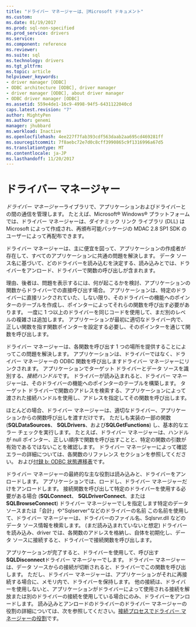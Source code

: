 ```yaml
---
title: "ドライバー マネージャーは、|Microsoft ドキュメント"
ms.custom: 
ms.date: 01/19/2017
ms.prod: sql-non-specified
ms.prod_service: drivers
ms.service: 
ms.component: reference
ms.reviewer: 
ms.suite: sql
ms.technology: drivers
ms.tgt_pltfrm: 
ms.topic: article
helpviewer_keywords:
- driver manager [ODBC]
- ODBC architecture [ODBC], driver manager
- driver manager [ODBC], about driver manager
- ODBC driver manager [ODBC]
ms.assetid: 559e4de1-16c9-4998-94f5-6431122040cd
caps.latest.revision: "7"
author: MightyPen
ms.author: genemi
manager: jhubbard
ms.workload: Inactive
ms.openlocfilehash: 4ee227f7fab393cdf563daab2aa695cd469281ff
ms.sourcegitcommit: 7f8aebc72e7d0c8cff3990865c9f1316996a67d5
ms.translationtype: MT
ms.contentlocale: ja-JP
ms.lasthandoff: 11/20/2017
---
```

# <a name="the-driver-manager"></a>ドライバー マネージャー
*ドライバー マネージャー*ライブラリで、アプリケーションおよびドライバーとの間の通信を管理します。 たとえば、Microsoft® Windows® プラットフォームでは、ドライバー マネージャーは、ダイナミック リンク ライブラリ (DLL) は Microsoft によって作成され、再頒布可能パッケージの MDAC 2.8 SP1 SDK のユーザーによって再配布できます。  
  
 ドライバー マネージャーは、主に便宜を図って、アプリケーションの作成者が存在して、すべてのアプリケーションに共通の問題を解決します。 データ ソース名に基づいて、どのドライバーを読み込むを決定する、読み込みとでは、ドライバーをアンロード、ドライバーで関数の呼び出しが含まれます。  
  
 理由、後者は、問題を表示するには、何が起こるかを検討、アプリケーションの関数からドライバーでの直接呼び出す場合。 アプリケーションは、特定のドライバーに直接リンクされていた、しない限り、そのドライバーの機能へのポインターのテーブルを作成し、ポインターによってそれらの関数を呼び出す必要があります。 一度に 1 つ以上のドライバーを同じコードを使用して、まだ別のレベルの複雑さは追加します。 アプリケーションが最初に適切なドライバー内で、正しい関数を指す関数ポインターを設定する必要し、そのポインターを通じて関数を呼び出します。  
  
 ドライバー マネージャーは、各関数を呼び出す 1 つの場所を提供することによってこの問題を解決します。 アプリケーションは、ドライバーではなく、ドライバー マネージャーの ODBC 関数を呼び出しますドライバー マネージャーにリンクされます。 アプリケーションでターゲット ドライバーとデータ ソースを識別する、*接続ハンドル*です。 ドライバーが読み込まれると、ドライバー マネージャーは、そのドライバーの機能へのポインターのテーブルを構築します。 ターゲット ドライバーで関数のアドレスを検索する、アプリケーションによって渡された接続ハンドルを使用し、アドレスを指定してその関数を呼び出します。  
  
 ほとんどの場合、ドライバー マネージャーは、適切なドライバー、アプリケーションからの関数呼び出しを渡すだけです。 ただしも実装の一部の関数 (**SQLDataSources**、 **SQLDrivers**、および**SQLGetFunctions**) し、基本的なエラー チェックを実行します。 たとえば、ドライバー マネージャーは、ハンドルが null ポインター、正しい順序で関数を呼び出すことと、特定の関数の引数が有効であるではないことを確認します。 ドライバー マネージャーによって確認エラーの詳細については、各関数のリファレンス セクションを参照してください。 および[付録 b: ODBC 状態遷移表](../../odbc/reference/appendixes/appendix-b-odbc-state-transition-tables.md)です。  
  
 ドライバー マネージャーの最終的な主な役割は読み込みと、ドライバーをアンロードします。 アプリケーションでは、ロードし、ドライバー マネージャーだけをアンロードします。 接続関数を呼び出して特定のドライバーを使用する必要がある場合 (**SQLConnect**、 **SQLDriverConnect**、または**SQLBrowseConnect**) ドライバー マネージャーでしを指定します特定のデータ ソースまたは「会計」や"Sqlserver"などのドライバーの名前 この名前を使用して、ドライバー マネージャーは、ドライバーのファイル名、Sqlsrvr.dll などのデータ ソース情報を検索します。 (まだ読み込まれていないと想定) ドライバーを読み込み、driver では、各関数のアドレスを格納し、自体を初期化し、データ ソースに接続すると、ドライバーで接続関数を呼び出します。  
  
 アプリケーションが完了すると、ドライバーを使用して、呼び出す**SQLDisconnect**ドライバー マネージャーでします。 ドライバー マネージャーは、データ ソースからの接続が切断されると、ドライバーでこの関数を呼び出します。 ただし、ドライバー マネージャーは、アプリケーションがそれに再接続する場合に、メモリ内で、ドライバーを保持します。 他の接続は、ドライバーを使用しないと、アプリケーションがドライバーによって使用される接続を解放または別のドライバーの接続を使用している場合にのみ、ドライバーをアンロードします。 読み込みとアンロードのドライバーのドライバー マネージャーの役割の詳細については、次を参照してください。[接続プロセスでドライバー マネージャーの役割](../../odbc/reference/develop-app/driver-manager-s-role-in-the-connection-process.md)です。
